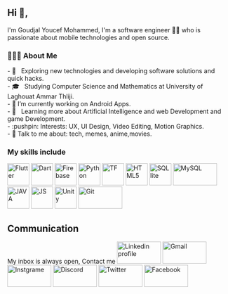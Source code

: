 ## Hi 👋, 
I'm Goudjal Youcef Mohammed, I'm a software engineer 👨‍💻 who is passionate about mobile technologies and open source.
<table>
  <tr>
<h3> 👨🏻‍💻 About Me </h3>
    <p>
- 🤔 &nbsp; Exploring new technologies and developing software solutions and quick hacks.<br>
- 🎓 &nbsp; Studying Computer Science and Mathematics at University of Laghouat Ammar Thliji.<br>
- 🔭 I’m currently working on Android Apps.<br>
- 🌱 &nbsp; Learning more about Artificial Intelligence and web Development and game Development.<br>
- :pushpin: Interests: UX, UI Design, Video Editing, Motion Graphics.<br>
- 💬 Talk to  me about: tech, memes, anime,movies.<br>
    </p>
  </tr>
  <tr>
    <h3> My skills include</h3>
<p align="left">
  <img title="Flutter" src="https://www.vectorlogo.zone/logos/flutterio/flutterio-icon.svg" width="50" height="50"/>
  <img title="Dart" src="https://www.vectorlogo.zone/logos/dartlang/dartlang-icon.svg"   width="50" height="50" />
  <img title="Firebase" src="https://www.vectorlogo.zone/logos/firebase/firebase-icon.svg"   width="50" height="50" />
  <img title="Python" src="https://www.vectorlogo.zone/logos/python/python-icon.svg"   width="50" height="50" />
  <img title="TF" src="https://media.giphy.com/media/SU2ic3wTfuC6JhD1lA/giphy.gif" width="50">
  <img title="HTML5" src="https://www.vectorlogo.zone/logos/w3_html5/w3_html5-icon.svg"   width="50" height="50" />
  <img title="SQLlite" src="https://www.vectorlogo.zone/logos/sqlite/sqlite-icon.svg"   width="50" height="50" />
  <img title="MySQL" src="https://www.vectorlogo.zone/logos/mysql/mysql-official.svg"   width="100" height="50" />
  <img title="JAVA" src="https://www.vectorlogo.zone/logos/java/java-icon.svg"   width="50" height="50" />
  <img title="JS" src="https://www.vectorlogo.zone/logos/javascript/javascript-icon.svg"   width="50" height="50" />
  <img title="Unity" src="https://www.vectorlogo.zone/logos/unity3d/unity3d-icon.svg"   width="50" height="50" />
  <img title="Git" src="https://www.vectorlogo.zone/logos/git-scm/git-scm-ar21.svg"   width="100" height="50" />
  </tr>
  <tr>
    <h2> Communication</h2>
    <p float="center">
      My inbox is always open, Contact me
       <a href="https://www.linkedin.com/in/youcef-mouhamed-3b250919a/"><img alt="Linkedin profile"  title="LinkedIn" src="https://www.vectorlogo.zone/logos/linkedin/linkedin-ar21.svg"   width="100" height="50" /></a>
      <a href="mailto:y.goudjal.inf@lagh-univ.dz"><img alt="Gmail"  title="Gmail" src="https://www.vectorlogo.zone/logos/gmail/gmail-ar21.svg"   width="100" height="50" /></a>
       <a href="https://www.instagram.com/youcef_goudjal/"><img title="Instgrame" src="https://www.vectorlogo.zone/logos/instagram/instagram-ar21.svg"   width="100" height="50" /></a>
      <a href="https://discord.com/users/youcef goudjal#3079"><img title="Discord" src="https://www.vectorlogo.zone/logos/discordapp/discordapp-ar21.svg"   width="100" height="50" /></a>
      <a href="https://twitter.com/YGoudjal"><img title="Twitter" src="https://www.vectorlogo.zone/logos/twitter/twitter-ar21.svg"   width="100" height="50" /></a>
      <a href="https://www.facebook.com/youcef.goudjal.90/"><img title="Facebook" src="https://www.vectorlogo.zone/logos/facebook/facebook-ar21.svg"   width="100" height="50" /></a>
    </p>
  </tr>
</table>
  
  </p>
  
